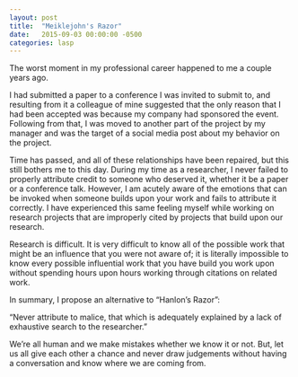```yaml
---
layout: post
title:  "Meiklejohn's Razor"
date:   2015-09-03 00:00:00 -0500
categories: lasp
---
```


The worst moment in my professional career happened to me a couple years
ago.

I had submitted a paper to a conference I was invited to submit
to, and resulting from it a colleague of mine suggested that the only
reason that I had been accepted was because my company had sponsored the
event.  Following from that, I was moved to another part of the project
by my manager and was the target of a social media post about my
behavior on the project.

Time has passed, and all of these relationships have been repaired, but
this still bothers me to this day.  During my time as a researcher, I
never failed to properly attribute credit to someone who deserved it,
whether it be a paper or a conference talk.  However, I am acutely aware
of the emotions that can be invoked when someone builds upon your work
and fails to attribute it correctly.  I have experienced this same
feeling myself while working on research projects that are improperly
cited by projects that build upon our research.

Research is difficult.  It is very difficult to know all of the possible
work that might be an influence that you were not aware of; it is
literally impossible to know every possible influential work that you
have build you work upon without spending hours upon hours working
through citations on related work.

In summary, I propose an alternative to “Hanlon’s Razor”:

“Never attribute to malice, that which is adequately explained by a
lack of exhaustive search to the researcher.”

We’re all human and we make mistakes whether we know it or not.  But,
let us all give each other a chance and never draw judgements without
having a conversation and know where we are coming from.
